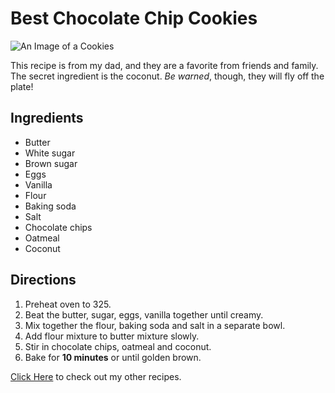 # Best Chocolate Chip Cookies

![An Image of a Cookies](http://lorempixel.com/400/200/)

This recipe is from my dad, and they are a favorite from friends and family. The secret ingredient is the coconut. _Be warned_, though, they will fly off the plate!

## Ingredients
* Butter
* White sugar
* Brown sugar
* Eggs
* Vanilla
* Flour
* Baking soda
* Salt
* Chocolate chips
* Oatmeal
* Coconut

## Directions
1. Preheat oven to 325.
2. Beat the butter, sugar, eggs, vanilla together until creamy.
3. Mix together the flour, baking soda and salt in a separate bowl.
4. Add flour mixture to butter mixture slowly.
5. Stir in chocolate chips, oatmeal and coconut.
6. Bake for **10 minutes** or until golden brown.

[Click Here](http://allrecipes.com/) to check out my other recipes.
